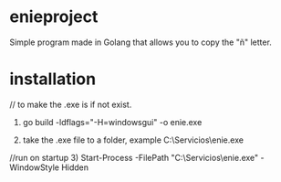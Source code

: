 # enieproject
Simple program made in Golang that allows you to copy the "ñ" letter. 

# installation

// to make the .exe is if not exist.
1) go build -ldflags="-H=windowsgui" -o enie.exe

2) take the .exe file to a folder, example C:\Servicios\enie.exe

//run on startup
3) Start-Process -FilePath "C:\Servicios\enie.exe" -WindowStyle Hidden 




